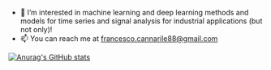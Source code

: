 - 👀 I’m interested in machine learning and deep learning methods and models for time series and signal analysis for industrial applications (but not only)!
- 📫 You can reach me at francesco.cannarile88@gmail.com

<!---
PyLink88/PyLink88 is a ✨ special ✨ repository because its `README.md` (this file) appears on your GitHub profile.
You can click the Preview link to take a look at your changes.
--->

[![Anurag's GitHub stats](https://github-readme-stats.vercel.app/api?username=PyLink88&count_private=true&show_icons=true)](https://github.com/anuraghazra/github-readme-stats)

